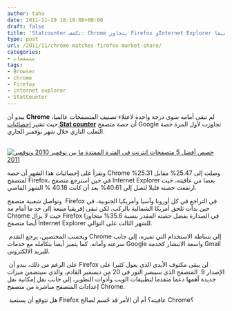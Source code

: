 ```yaml
---
author: taha
date: 2011-11-29 18:18:08+00:00
draft: false
title: 'Statcounter تكشف: Chrome يتجاوز Firefox وInternet Explorer يسجل تقدما طفيفا  '
type: post
url: /2011/11/chrome-matches-firefox-market-share/
categories:
- متصفحات
tags:
- Browser
- chrome
- Firefox
- internet explorer
- StatCounter
---
```


يبدو أن **Chrome** لم تبقى أمامه سوى درجة واحدة لاعتلاء تصنيف المتصفحات عالميا، حيث تشير [إحصائيات **Stat counter**](http://gs.statcounter.com/#browser-ww-monthly-201011-201111) أن حصة متصفح Google تجاوزت لأول المرة حصة الثعلب الناري خلال شهر نوفمبر الجاري.




 [![حصص أفضل 5 متصفحات إنترنت في الفترة الممتدة ما بين نوفمبر 2010 ونوفمبر 2011](https://www.it-scoop.com/wp-content/uploads/2011/11/top-5-browsers-nov2010-nov2011-StatCounter.png)
](https://www.it-scoop.com/wp-content/uploads/2011/11/top-5-browsers-nov2010-nov2011-StatCounter.png)




ونقرأ على إحصائيات هذا الشهر أن حصة Chrome وصلت إلى 25.47% مقابل 25.31% لمتصفح Firefox، في حين استرجع متصفح Internet Explorer بعضا من عافيته، حيث ارتفعت حصته قليلا لتصل إلى 40.61% بعد أن كانت 40.18 % الشهر الماضي.




وتواصل شعبية متصفح  Firefox في التراجع في كل أوروبا وآسيا وأمريكيا الجنوبية، في حين بدأت تلحق أمريكا الشمالية بالركب. لكن تبقى إفريقيا منيعة إلى حد ما أمام مد Chrome حيث لا يزال Firefox في الصدارة بفضل حصته المقدر بنسبة 35.6% متجاوزا أيضا متصفح Internet Explorer للشهر الثالث على التوالي.




 وبحسب المختصين، يرجع التقدم Chrome إلى بساطة الاستخدام التي تميزه، إلى جانب سرعته وأمانه. كما يتميز أيضا بتكامله مع خدمات Google واسعة الانتشار كخدمة Gmail للبريد الالكتروني.




 على الرغم من ذلك، يبدو أن Firefox لن يبقى مكتوف الأيدي الذي يعول كثيرا على الإصدار 9  المتصفح الذي سيبصر النور في 20 من ديسمبر القادم، والذي سيتضمن ميزات جديدة أهمها دعما متقدما لتطبيقات الويب وأدوات التطوير، إلى جانب نقل إمكانية نقل إعدادات المتصفح مباشرة من متصفح Chrome.




 هل تتوقع أن يستعيد Firefox عافيته؟ أم أن الأمر قد حُسم لصالح Chrome؟
